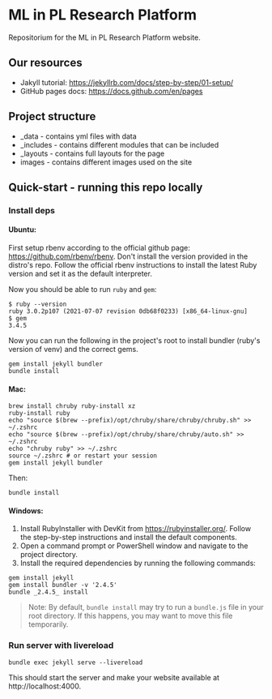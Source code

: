 # ML in PL Research Platform
Repositorium for the ML in PL Research Platform website.

## Our resources

- Jakyll tutorial: https://jekyllrb.com/docs/step-by-step/01-setup/
- GitHub pages docs: https://docs.github.com/en/pages


## Project structure

- _data - contains yml files with data
- _includes - contains different modules that can be included
- _layouts - contains full layouts for the page
- images - contains different images used on the site

## Quick-start - running this repo locally

### Install deps

#### Ubuntu:
First setup rbenv according to the official github page: https://github.com/rbenv/rbenv. 
Don't install the version provided in the distro's repo. Follow the official rbenv 
instructions to install the latest Ruby version and set it as the default interpreter.

Now you should be able to run `ruby` and `gem`:
```
$ ruby --version
ruby 3.0.2p107 (2021-07-07 revision 0db68f0233) [x86_64-linux-gnu]
$ gem
3.4.5
```

Now you can run the following in the project's root to install bundler (ruby's version of venv) and the correct gems.
```
gem install jekyll bundler
bundle install
```

#### Mac:
```
brew install chruby ruby-install xz
ruby-install ruby
echo "source $(brew --prefix)/opt/chruby/share/chruby/chruby.sh" >> ~/.zshrc
echo "source $(brew --prefix)/opt/chruby/share/chruby/auto.sh" >> ~/.zshrc
echo "chruby ruby" >> ~/.zshrc
source ~/.zshrc # or restart your session
gem install jekyll bundler
```

Then:
```
bundle install
```

#### Windows:

1. Install RubyInstaller with DevKit from https://rubyinstaller.org/. Follow the step-by-step instructions and install the default components.
2. Open a command prompt or PowerShell window and navigate to the project directory.
3. Install the required dependencies by running the following commands:
```
gem install jekyll
gem install bundler -v '2.4.5'
bundle _2.4.5_ install
```
> Note: By default, `bundle install` may try to run a `bundle.js` file in your root directory. If this happens, you may want to move this file temporarily. 

### Run server with livereload
```
bundle exec jekyll serve --livereload
```
This should start the server and make your website available at http://localhost:4000.

